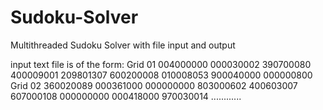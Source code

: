 # Sudoku-Solver
Multithreaded Sudoku Solver with file input and output

input text file is of the form:
Grid 01
004000000
000030002
390700080
400009001
209801307
600200008
010008053
900040000
000000800
Grid 02
360020089
000361000
000000000
803000602
400603007
607000108
000000000
000418000
970030014
............


